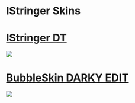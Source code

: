 # IStringer Skins

# [IStringer DT](https://www.mediafire.com/file/f9p8b84mvbuis7s/IStringer.osk/file)
![](https://cdn.discordapp.com/attachments/1118733958587367516/1118733973267427328/9919.png)
# [BubbleSkin DARKY EDIT](https://www.mediafire.com/file/bu6t2hecqlmjfxm/BubbleSkin20-10-09_Dark_Blue_Instafade.osk/file)
![](https://cdn.discordapp.com/attachments/1118733958587367516/1118735591320858684/screenshot051.jpg)
